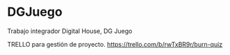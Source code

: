 # DGJuego
Trabajo integrador Digital House, DG Juego

TRELLO para gestión de proyecto.
https://trello.com/b/rwTxBR9r/burn-quiz

